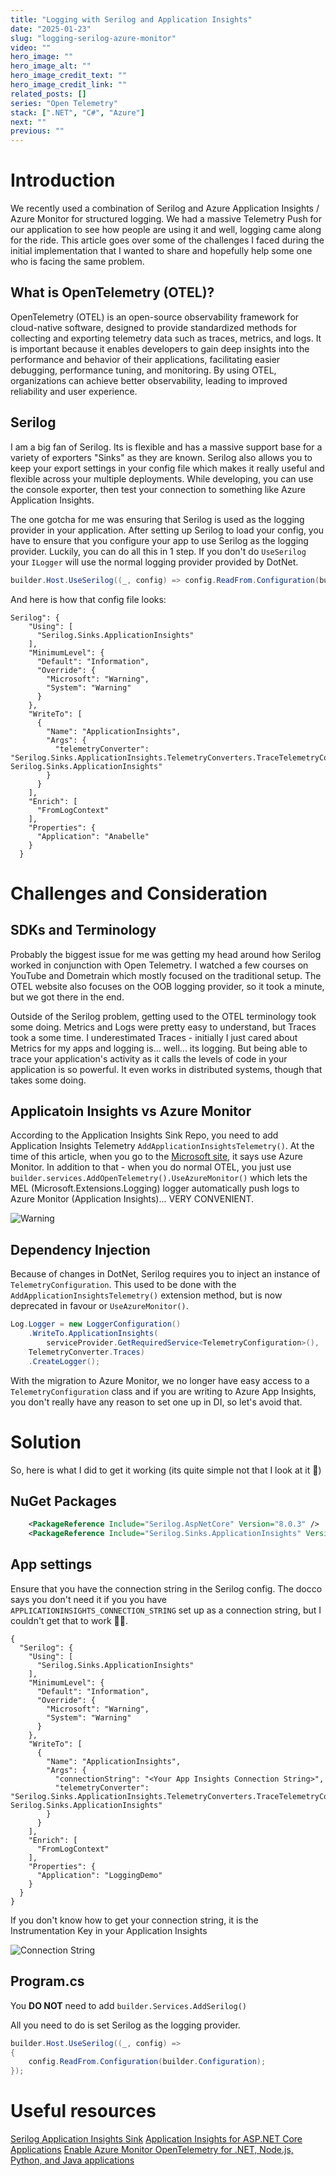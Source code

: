 ```yaml
---
title: "Logging with Serilog and Application Insights"
date: "2025-01-23"
slug: "logging-serilog-azure-monitor"
video: ""
hero_image: ""
hero_image_alt: ""
hero_image_credit_text: ""
hero_image_credit_link: ""
related_posts: []
series: "Open Telemetry"
stack: [".NET", "C#", "Azure"]
next: ""
previous: ""
---
```


# Introduction
We recently used a combination of Serilog and Azure Application Insights / Azure Monitor for structured logging. We had a massive Telemetry Push for our application to see
how people are using it and well, logging came along for the ride. This article goes over some of the challenges I faced during the initial implementation that I wanted to share and hopefully help some one who is facing the same problem. 

## What is OpenTelemetry (OTEL)?
OpenTelemetry (OTEL) is an open-source observability framework for cloud-native software, designed to provide standardized methods for 
collecting and exporting telemetry data such as traces, metrics, and logs. It is important because it enables developers to gain deep insights into the performance and behavior of their applications, facilitating easier debugging, performance tuning, and monitoring. By using OTEL, organizations can achieve better observability, leading to improved reliability and user experience.

## Serilog
I am a big fan of Serilog. Its is flexible and has a massive support base for a variety of exporters "Sinks" as they are known. Serilog also allows you to keep your export settings in your config file which makes it really useful and flexible across your multiple deployments. While developing, you can use the console exporter, then test your connection to something like Azure Application Insights.

The one gotcha for me was ensuring that Serilog is used as the logging provider in your application. After setting up Serilog to load your config, you have to ensure that you configure your app to use Serilog as the logging provider. Luckily, you can do all this in 1 step. If you don't do ```UseSerilog``` your ```ILogger``` will use the normal logging provider provided by DotNet. 

```csharp
builder.Host.UseSerilog((_, config) => config.ReadFrom.Configuration(builder.Configuration));
```

And here is how that config file looks:

```
Serilog": {
    "Using": [
      "Serilog.Sinks.ApplicationInsights"
    ],
    "MinimumLevel": {
      "Default": "Information",
      "Override": {
        "Microsoft": "Warning",
        "System": "Warning"
      }
    },
    "WriteTo": [
      {
        "Name": "ApplicationInsights",
        "Args": {
          "telemetryConverter": "Serilog.Sinks.ApplicationInsights.TelemetryConverters.TraceTelemetryConverter, Serilog.Sinks.ApplicationInsights"
        }
      }
    ],
    "Enrich": [
      "FromLogContext"
    ],
    "Properties": {
      "Application": "Anabelle"
    }
  }
```
# Challenges and Consideration

## SDKs and Terminology
Probably the biggest issue for me was getting my head around how Serilog worked in conjunction with Open Telemetry. I watched a few courses on YouTube and Dometrain which mostly focused on the traditional setup. The OTEL website also focuses on the OOB logging provider, so it took a minute, but we got there in the end. 

Outside of the Serilog problem, getting used to the OTEL terminology took some doing. Metrics and Logs were pretty easy to understand, but Traces took a some time. I underestimated Traces - initially I just cared about Metrics for my apps and logging is... well... its logging. But being able to trace your application's activity as it calls the levels of code in your application is so powerful. It even works in distributed systems, though that takes some doing. 

## Applicatoin Insights vs Azure Monitor
According to the Application Insights Sink Repo, you need to add Application Insights Telemetry ```AddApplicationInsightsTelemetry()```. At the time of this article, when you go to the [Microsoft site](https://learn.microsoft.com/en-us/azure/azure-monitor/app/asp-net-core), it says use Azure Monitor. In addition to that - when you do normal OTEL, you just use ```builder.services.AddOpenTelemetry().UseAzureMonitor()``` which lets the MEL (Microsoft.Extensions.Logging) logger automatically push logs to Azure Monitor (Application Insights)... VERY CONVENIENT. 

![Warning](./MicrosoftWarning.png)

## Dependency Injection
Because of changes in DotNet, Serilog requires you to inject an instance of ```TelemetryConfiguration```. This used to be done with the ```AddApplicationInsightsTelemetry()``` extension method, but is now deprecated in favour or ```UseAzureMonitor()```.

```csharp
Log.Logger = new LoggerConfiguration()
    .WriteTo.ApplicationInsights(
        serviceProvider.GetRequiredService<TelemetryConfiguration>(),
	TelemetryConverter.Traces)
    .CreateLogger();
```
With the migration to Azure Monitor, we no longer have easy access to a ```TelemetryConfiguration``` class and if you are writing to Azure App Insights, you don't really have any reason to set one up in DI, so let's avoid that. 

# Solution
So, here is what I did to get it working (its quite simple not that I look at it 🤣)

## NuGet Packages
```xml
    <PackageReference Include="Serilog.AspNetCore" Version="8.0.3" />
    <PackageReference Include="Serilog.Sinks.ApplicationInsights" Version="4.0.1-dev-00046" />
```

## App settings
Ensure that you have the connection string in the Serilog config. The docco says you don't need it if you you have ```APPLICATIONINSIGHTS_CONNECTION_STRING``` set up as a connection string, but I couldn't get that to work 🤷‍♂️.


```
{
  "Serilog": {
    "Using": [
      "Serilog.Sinks.ApplicationInsights"
    ],
    "MinimumLevel": {
      "Default": "Information",
      "Override": {
        "Microsoft": "Warning",
        "System": "Warning"
      }
    },
    "WriteTo": [
      {
        "Name": "ApplicationInsights",
        "Args": {
          "connectionString": "<Your App Insights Connection String>",
          "telemetryConverter": "Serilog.Sinks.ApplicationInsights.TelemetryConverters.TraceTelemetryConverter, Serilog.Sinks.ApplicationInsights"
        }
      }
    ],
    "Enrich": [
      "FromLogContext"
    ],
    "Properties": {
      "Application": "LoggingDemo"
    }
  }
}

```

If you don't know how to get your connection string, it is the Instrumentation Key in your Application Insights

![Connection String](./connectionsting.png)

## Program.cs

You **DO NOT** need to add ```builder.Services.AddSerilog()```

All you need to do is set Serilog as the logging provider.

```csharp
builder.Host.UseSerilog((_, config) =>
{
    config.ReadFrom.Configuration(builder.Configuration);
});

```



# Useful resources
[Serilog Application Insights Sink](https://github.com/serilog-contrib/serilog-sinks-applicationinsights)
[Application Insights for ASP.NET Core Applications](https://learn.microsoft.com/en-us/azure/azure-monitor/app/asp-net-core)
[Enable Azure Monitor OpenTelemetry for .NET, Node.js, Python, and Java applications](https://learn.microsoft.com/en-us/azure/azure-monitor/app/opentelemetry-enable?tabs=aspnetcore#enable-azure-monitor-opentelemetry-for-net-nodejs-python-and-java-applications)